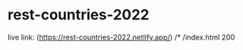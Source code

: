 # rest-countries-2022
live link: (https://rest-countries-2022.netlify.app/)
/*    /index.html   200
